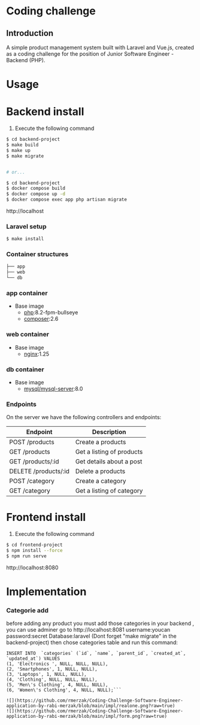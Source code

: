 # Coding challenge 

## Introduction

A simple product management system built with Laravel and Vue.js, created as a coding challenge for the position of Junior Software Engineer - Backend (PHP).

# Usage

# Backend install

1. Execute the following command

```bash
$ cd backend-project
$ make build
$ make up
$ make migrate


# or...

$ cd backend-project
$ docker compose build
$ docker compose up -d
$ docker compose exec app php artisan migrate
```

http://localhost

### Laravel setup

```bash
$ make install
```

### Container structures

```bash
├── app
├── web
└── db
```
### app container
- Base image
  - [php](https://hub.docker.com/_/php):8.2-fpm-bullseye
  - [composer](https://hub.docker.com/_/composer):2.6

### web container
- Base image
  - [nginx](https://hub.docker.com/_/nginx):1.25
### db container
- Base image
  - [mysql/mysql-server](https://hub.docker.com/r/mysql/mysql-server):8.0
### Endpoints

On the server we have the following controllers and endpoints:

Endpoint | Description
----------|------------
POST /products | Create a products
GET /products  | Get a listing of products
GET /products/:id | Get details about a post
DELETE /products/:id | Delete a products
POST /category | Create a category
GET /category  | Get a listing of category
# Frontend install

1. Execute the following command

```bash
$ cd frontend-project
$ npm install --force
$ npm run serve
```
http://localhost:8080

# Implementation

### Categorie add
before adding any product you must add those categories in your backend , you can use adminer go to 
http://localhost:8081
username:youcan
password:secret
Database:laravel
(Dont forget "make migrate" in the backend-project)
then chose categories table and run this command:
```
INSERT INTO  `categories` (`id`, `name`, `parent_id`, `created_at`, `updated_at`) VALUES
(1, 'Electronics ', NULL, NULL, NULL),
(2, 'Smartphones', 1, NULL, NULL),
(3, 'Laptops', 1, NULL, NULL),
(4, 'Clothing', NULL, NULL, NULL),
(5, 'Men\'s Clothing', 4, NULL, NULL),
(6, 'Women\'s Clothing', 4, NULL, NULL);```

![](https://github.com/rmerzak/Coding-Challenge-Software-Engineer-application-by-rabi-merzak/blob/main/impl/realone.png?raw=true)
![](https://github.com/rmerzak/Coding-Challenge-Software-Engineer-application-by-rabi-merzak/blob/main/impl/form.png?raw=true)
